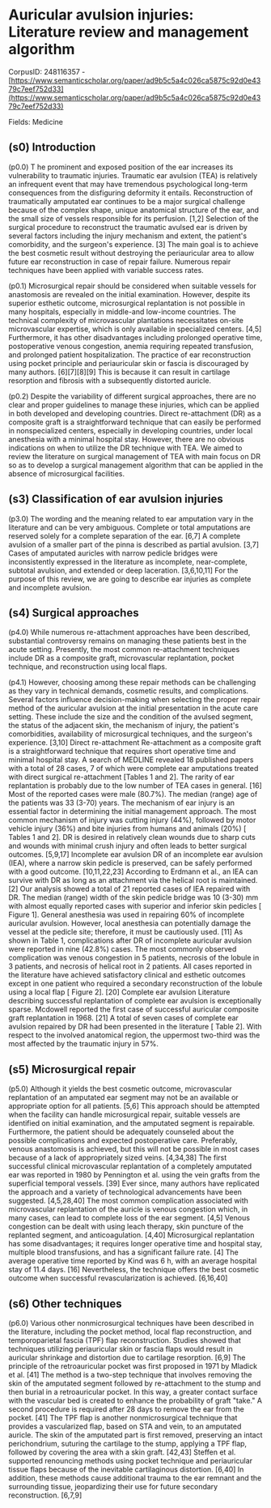 # Auricular avulsion injuries: Literature review and management algorithm

CorpusID: 248116357 - [https://www.semanticscholar.org/paper/ad9b5c5a4c026ca5875c92d0e4379c7eef752d33](https://www.semanticscholar.org/paper/ad9b5c5a4c026ca5875c92d0e4379c7eef752d33)

Fields: Medicine

## (s0) Introduction
(p0.0) T he prominent and exposed position of the ear increases its vulnerability to traumatic injuries. Traumatic ear avulsion (TEA) is relatively an infrequent event that may have tremendous psychological long-term consequences from the disfiguring deformity it entails. Reconstruction of traumatically amputated ear continues to be a major surgical challenge because of the complex shape, unique anatomical structure of the ear, and the small size of vessels responsible for its perfusion. [1,2] Selection of the surgical procedure to reconstruct the traumatic avulsed ear is driven by several factors including the injury mechanism and extent, the patient's comorbidity, and the surgeon's experience. [3] The main goal is to achieve the best cosmetic result without destroying the periauricular area to allow future ear reconstruction in case of repair failure. Numerous repair techniques have been applied with variable success rates.

(p0.1) Microsurgical repair should be considered when suitable vessels for anastomosis are revealed on the initial examination. However, despite its superior esthetic outcome, microsurgical replantation is not possible in many hospitals, especially in middle-and low-income countries. The technical complexity of microvascular plantations necessitates on-site microvascular expertise, which is only available in specialized centers. [4,5] Furthermore, it has other disadvantages including prolonged operative time, postoperative venous congestion, anemia requiring repeated transfusion, and prolonged patient hospitalization. The practice of ear reconstruction using pocket principle and periauricular skin or fascia is discouraged by many authors. [6][7][8][9] This is because it can result in cartilage resorption and fibrosis with a subsequently distorted auricle.

(p0.2) Despite the variability of different surgical approaches, there are no clear and proper guidelines to manage these injuries, which can be applied in both developed and developing countries. Direct re-attachment (DR) as a composite graft is a straightforward technique that can easily be performed in nonspecialized centers, especially in developing countries, under local anesthesia with a minimal hospital stay. However, there are no obvious indications on when to utilize the DR technique with TEA. We aimed to review the literature on surgical management of TEA with main focus on DR so as to develop a surgical management algorithm that can be applied in the absence of microsurgical facilities.
## (s3) Classification of ear avulsion injuries
(p3.0) The wording and the meaning related to ear amputation vary in the literature and can be very ambiguous. Complete or total amputations are reserved solely for a complete separation of the ear. [6,7] A complete avulsion of a smaller part of the pinna is described as partial avulsion. [3,7] Cases of amputated auricles with narrow pedicle bridges were inconsistently expressed in the literature as incomplete, near-complete, subtotal avulsion, and extended or deep laceration. [3,6,10,11] For the purpose of this review, we are going to describe ear injuries as complete and incomplete avulsion.
## (s4) Surgical approaches
(p4.0) While numerous re-attachment approaches have been described, substantial controversy remains on managing these patients best in the acute setting. Presently, the most common re-attachment techniques include DR as a composite graft, microvascular replantation, pocket technique, and reconstruction using local flaps.

(p4.1) However, choosing among these repair methods can be challenging as they vary in technical demands, cosmetic results, and complications. Several factors influence decision-making when selecting the proper repair method of the auricular avulsion at the initial presentation in the acute care setting. These include the size and the condition of the avulsed segment, the status of the adjacent skin, the mechanism of injury, the patient's comorbidities, availability of microsurgical techniques, and the surgeon's experience. [3,10] Direct re-attachment Re-attachment as a composite graft is a straightforward technique that requires short operative time and minimal hospital stay. A search of MEDLINE revealed 18 published papers with a total of 28 cases, 7 of which were complete ear amputations treated with direct surgical re-attachment [Tables 1 and 2]. The rarity of ear replantation is probably due to the low number of TEA cases in general. [16] Most of the reported cases were male (80.7%). The median (range) age of the patients was 33 (3-70) years. The mechanism of ear injury is an essential factor in determining the initial management approach. The most common mechanism of injury was cutting injury (44%), followed by motor vehicle injury (36%) and bite injuries from humans and animals (20%) [ Tables 1 and 2]. DR is desired in relatively clean wounds due to sharp cuts and wounds with minimal crush injury and often leads to better surgical outcomes. [5,9,17] Incomplete ear avulsion DR of an incomplete ear avulsion (IEA), where a narrow skin pedicle is preserved, can be safely performed with a good outcome. [10,11,22,23] According to Erdmann et al., an IEA can survive with DR as long as an attachment via the helical root is maintained. [2] Our analysis showed a total of 21 reported cases of IEA repaired with DR. The median (range) width of the skin pedicle bridge was 10 (3-30) mm with almost equally reported cases with superior and inferior skin pedicles [ Figure 1]. General anesthesia was used in repairing 60% of incomplete auricular avulsion. However, local anesthesia can potentially damage the vessel at the pedicle site; therefore, it must be cautiously used. [11] As shown in Table 1, complications after DR of incomplete auricular avulsion were reported in nine (42.8%) cases. The most commonly observed complication was venous congestion in 5 patients, necrosis of the lobule in 3 patients, and necrosis of helical root in 2 patients. All cases reported in the literature have achieved satisfactory clinical and esthetic outcomes except in one patient who required a secondary reconstruction of the lobule using a local flap [ Figure 2]. [20] Complete ear avulsion Literature describing successful replantation of complete ear avulsion is exceptionally sparse. Mcdowell reported the first case of successful auricular composite graft replantation in 1968. [21] A total of seven cases of complete ear avulsion repaired by DR had been presented in the literature [ Table 2]. With respect to the involved anatomical region, the uppermost two-third was the most affected by the traumatic injury in 57%.
## (s5) Microsurgical repair
(p5.0) Although it yields the best cosmetic outcome, microvascular replantation of an amputated ear segment may not be an available or appropriate option for all patients. [5,6] This approach should be attempted when the facility can handle microsurgical repair, suitable vessels are identified on initial examination, and the amputated segment is repairable. Furthermore, the patient should be adequately counseled about the possible complications and expected postoperative care. Preferably, venous anastomosis is achieved, but this will not be possible in most cases because of a lack of appropriately sized veins. [4,34,38] The first successful clinical microvascular replantation of a completely amputated ear was reported in 1980 by Pennington et al. using the vein grafts from the superficial temporal vessels. [39] Ever since, many authors have replicated the approach and a variety of technological advancements have been suggested. [4,5,28,40] The most common complication associated with microvascular replantation of the auricle is venous congestion which, in many cases, can lead to complete loss of the ear segment. [4,5] Venous congestion can be dealt with using leach therapy, skin puncture of the replanted segment, and anticoagulation. [4,40] Microsurgical replantation has some disadvantages; it requires longer operative time and hospital stay, multiple blood transfusions, and has a significant failure rate. [4] The average operative time reported by Kind was 6 h, with an average hospital stay of 11.4 days. [16] Nevertheless, the technique offers the best cosmetic outcome when successful revascularization is achieved. [6,16,40] 
## (s6) Other techniques
(p6.0) Various other nonmicrosurgical techniques have been described in the literature, including the pocket method, local flap reconstruction, and temporoparietal fascia (TPF) flap reconstruction. Studies showed that techniques utilizing periauricular skin or fascia flaps would result in auricular shrinkage and distortion due to cartilage resorption. [6,9] The principle of the retroauricular pocket was first proposed in 1971 by Mladick et al. [41] The method is a two-step technique that involves removing the skin of the amputated segment followed by re-attachment to the stump and then burial in a retroauricular pocket. In this way, a greater contact surface with the vascular bed is created to enhance the probability of graft "take." A second procedure is required after 28 days to remove the ear from the pocket. [41] The TPF flap is another nonmicrosurgical technique that provides a vascularized flap, based on STA and vein, to an amputated auricle. The skin of the amputated part is first removed, preserving an intact perichondrium, suturing the cartilage to the stump, applying a TPF flap, followed by covering the area with a skin graft. [42,43] Steffen et al. supported renouncing methods using pocket technique and periauricular tissue flaps because of the inevitable cartilaginous distortion. [6,40] In addition, these methods cause additional trauma to the ear remnant and the surrounding tissue, jeopardizing their use for future secondary reconstruction. [6,7,9] 
